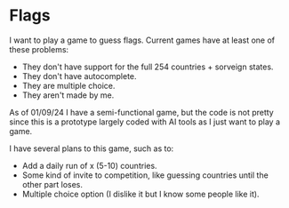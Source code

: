 # Flags

I want to play a game to guess flags. Current games have at least one of these problems:
- They don't have support for the full 254 countries + sorveign states.
- They don't have autocomplete.
- They are multiple choice.
- They aren't made by me.

As of 01/09/24 I have a semi-functional game, but the code is not pretty since this is a prototype largely coded with AI tools as I just want to play a game.

I have several plans to this game, such as to:

- Add a daily run of x (5-10) countries.
- Some kind of invite to competition, like guessing countries until the other part loses.
- Multiple choice option (I dislike it but I know some people like it).
